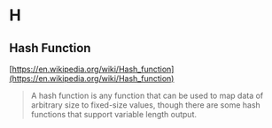 # H

## Hash Function

[https://en.wikipedia.org/wiki/Hash_function](https://en.wikipedia.org/wiki/Hash_function)

> A hash function is any function that can be used to map data of arbitrary size to fixed-size values, though there are some hash functions that support variable length output.
